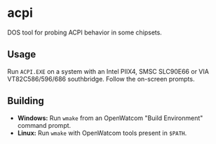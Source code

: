 acpi
====
DOS tool for probing ACPI behavior in some chipsets.

Usage
-----
Run `ACPI.EXE` on a system with an Intel PIIX4, SMSC SLC90E66 or VIA VT82C586/596/686 southbridge. Follow the on-screen prompts.

Building
--------
* **Windows:** Run `wmake` from an OpenWatcom "Build Environment" command prompt.
* **Linux:** Run `wmake` with OpenWatcom tools present in `$PATH`.
